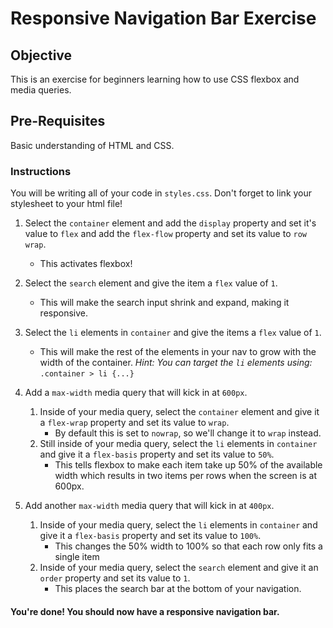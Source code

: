 # Responsive Navigation Bar Exercise

## Objective

This is an exercise for beginners learning how to use CSS flexbox and media queries.

## Pre-Requisites

Basic understanding of HTML and CSS.

### Instructions

You will be writing all of your code in `styles.css`. Don't forget to link your stylesheet to your html file!

1. Select the `container` element and add the `display` property and set it's value to `flex` and add the `flex-flow` property and set its value to `row wrap`.

   - This activates flexbox!

2. Select the `search` element and give the item a `flex` value of `1`.

   - This will make the search input shrink and expand, making it responsive.

3. Select the `li` elements in `container` and give the items a `flex` value of `1`.

   - This will make the rest of the elements in your nav to grow with the width of the container. _Hint: You can target the `li` elements using:_ `.container > li {...}`

4. Add a `max-width` media query that will kick in at `600px`.

   1. Inside of your media query, select the `container` element and give it a `flex-wrap` property and set its value to `wrap`.
      - By default this is set to `nowrap`, so we'll change it to `wrap` instead.
   2. Still inside of your media query, select the `li` elements in `container` and give it a `flex-basis` property and set its value to `50%`.
      - This tells flexbox to make each item take up 50% of the available width which results in two items per rows when the screen is at 600px.

5. Add another `max-width` media query that will kick in at `400px`.
   1. Inside of your media query, select the `li` elements in `container` and give it a `flex-basis` property and set its value to `100%`.
      - This changes the 50% width to 100% so that each row only fits a single item
   2. Inside of your media query, select the `search` element and give it an `order` property and set its value to `1`.
      - This places the search bar at the bottom of your navigation.

#### You're done! You should now have a responsive navigation bar.
